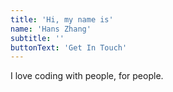 ```yaml
---
title: 'Hi, my name is'
name: 'Hans Zhang'
subtitle: ''
buttonText: 'Get In Touch'
---
```


I love coding with people, for people.
